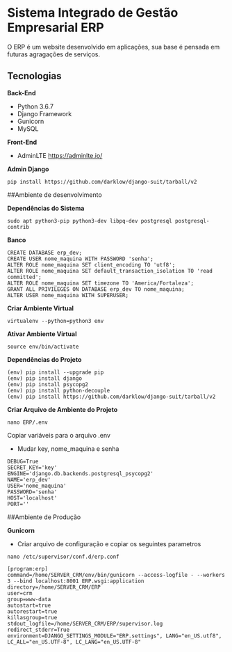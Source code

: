 # Sistema Integrado de Gestão Empresarial ERP #
O ERP é um website desenvolvido em aplicações, sua base é pensada em futuras agragações de serviços.

## Tecnologias ##

**Back-End**

* Python 3.6.7
* Django Framework
* Gunicorn
* MySQL

**Front-End**

* AdminLTE https://adminlte.io/

**Admin Django**

 ```
 pip install https://github.com/darklow/django-suit/tarball/v2
 ```
 


##Ambiente de desenvolvimento

**Dependências do Sistema**

``sudo apt python3-pip python3-dev libpq-dev postgresql postgresql-contrib
`` 

**Banco**

```
CREATE DATABASE erp_dev;
CREATE USER nome_maquina WITH PASSWORD 'senha';
ALTER ROLE nome_maquina SET client_encoding TO 'utf8';
ALTER ROLE nome_maquina SET default_transaction_isolation TO 'read committed';
ALTER ROLE nome_maquina SET timezone TO 'America/Fortaleza';
GRANT ALL PRIVILEGES ON DATABASE erp_dev TO nome_maquina;
ALTER USER nome_maquina WITH SUPERUSER;
```

**Criar Ambiente Virtual**

``virtualenv --python=python3 env``

**Ativar Ambiente Virtual**

``source env/bin/activate``

**Dependências do Projeto**
```
(env) pip install --upgrade pip
(env) pip install django
(env) pip install psycopg2
(env) pip install python-decouple
(env) pip install https://github.com/darklow/django-suit/tarball/v2
```

**Criar Arquivo de Ambiente do Projeto**

`` nano ERP/.env ``

Copiar variáveis para o arquivo .env

* Mudar key, nome_maquina e senha

```
DEBUG=True
SECRET_KEY='key'
ENGINE='django.db.backends.postgresql_psycopg2'
NAME='erp_dev'
USER='nome_maquina'
PASSWORD='senha'
HOST='localhost'
PORT=''
```

##Ambiente de Produção

**Gunicorn**

* Criar arquivo de configuração e copiar os seguintes parametros

``nano /etc/supervisor/conf.d/erp.conf``

```
[program:erp]
command=/home/SERVER_CRM/env/bin/gunicorn --access-logfile - --workers 3 --bind localhost:8001 ERP.wsgi:application
directory=/home/SERVER_CRM/ERP
user=crm
group=www-data
autostart=true
autorestart=true
killasgroup=true
stdout_logfile=/home/SERVER_CRM/ERP/supervisor.log
redirect_stderr=True
environment=DJANGO_SETTINGS_MODULE="ERP.settings", LANG="en_US.utf8", LC_ALL="en_US.UTF-8", LC_LANG="en_US.UTF-8"
```

